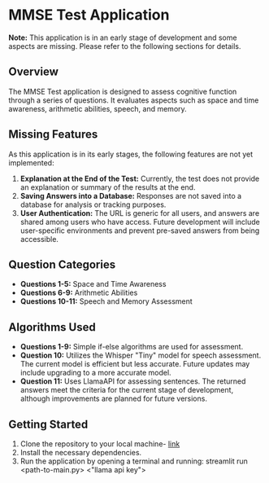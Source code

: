 # MMSE Test Application

**Note:** This application is in an early stage of development and some aspects are missing. Please refer to the following sections for details.

## Overview

The MMSE Test application is designed to assess cognitive function through a series of questions. It evaluates aspects such as space and time awareness, arithmetic abilities, speech, and memory.

## Missing Features

As this application is in its early stages, the following features are not yet implemented:

1. **Explanation at the End of the Test:** Currently, the test does not provide an explanation or summary of the results at the end.
2. **Saving Answers into a Database:** Responses are not saved into a database for analysis or tracking purposes.
3. **User Authentication:** The URL is generic for all users, and answers are shared among users who have access. Future development will include user-specific environments and prevent pre-saved answers from being accessible.

## Question Categories

- **Questions 1-5:** Space and Time Awareness
- **Questions 6-9:** Arithmetic Abilities
- **Questions 10-11:** Speech and Memory Assessment

## Algorithms Used

- **Questions 1-9:** Simple if-else algorithms are used for assessment.
- **Question 10:** Utilizes the Whisper "Tiny" model for speech assessment. The current model is efficient but less accurate. Future updates may include upgrading to a more accurate model.
- **Question 11:** Uses LlamaAPI for assessing sentences. The returned answers meet the criteria for the current stage of development, although improvements are planned for future versions.

## Getting Started

1. Clone the repository to your local machine- [link](https://github.com/idansarig810/096235)
2. Install the necessary dependencies.  
3. Run the application by opening a terminal and running: streamlit run <path-to-main.py> <"llama api key">

